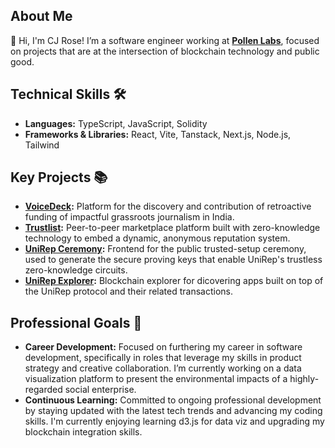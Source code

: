 
## About Me
👋 Hi, I'm CJ Rose! I’m a software engineer working at **[Pollen Labs](github/Pollen-labs)**, focused on projects that are at the intersection of blockchain technology and public good.

## Technical Skills 🛠️
- **Languages:** TypeScript, JavaScript, Solidity
- **Frameworks & Libraries:** React, Vite, Tanstack, Next.js, Node.js, Tailwind

## Key Projects 📚
- **[VoiceDeck](https://github.com/VoiceDeck/app):** Platform for the discovery and contribution of retroactive funding of impactful grassroots journalism in India.
- **[Trustlist](https://github.com/trustlist/trustlist):** Peer-to-peer marketplace platform built with zero-knowledge technology to embed a dynamic, anonymous reputation system.
- **[UniRep Ceremony](https://github.com/Unirep/ceremony):** Frontend for the public trusted-setup ceremony, used to generate the secure proving keys that enable UniRep's trustless zero-knowledge circuits.
- **[UniRep Explorer](https://github.com/Unirep/explorer):** Blockchain explorer for dicovering apps built on top of the UniRep protocol and their related transactions.

<!--- You can view these and more [here](https://jeromehardaway.github.io/#). --->

## Professional Goals 🚀
- **Career Development:** Focused on furthering my career in software development, specifically in roles that leverage my skills in product strategy and creative collaboration. I’m currently working on a data visualization platform to present the environmental impacts of a highly-regarded social enterprise.
- **Continuous Learning:** Committed to ongoing professional development by staying updated with the latest tech trends and advancing my coding skills. I'm currently enjoying learning d3.js for data viz and upgrading my blockchain integration skills.




